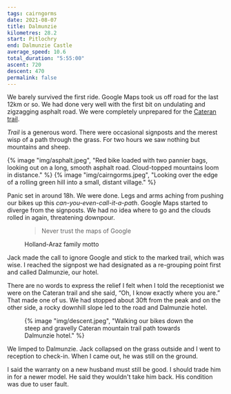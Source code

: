 ```yaml
---
tags: cairngorms
date: 2021-08-07
title: Dalmunzie
kilometres: 28.2
start: Pitlochry
end: Dalmunzie Castle
average_speed: 10.6
total_duration: "5:55:00"
ascent: 720
descent: 470
permalink: false
---
```


We barely survived the first ride. Google Maps took us off road for the last 12km or so. We had done very well with the first bit on undulating and zigzagging asphalt road. We were completely unprepared for the [Cateran trail](https://www.pkct.org/cateran-trail).

_Trail_ is a generous word. There were occasional signposts and the merest wisp of a path through the grass. For two hours we saw nothing but mountains and sheep.

<div class="grid" style="--column-gutter: var(--space-xs); --grid-template-columns: repeat(auto-fit, minmax(200px, 1fr)); --grid-template-rows: auto;">
{% image "img/asphalt.jpeg", "Red bike loaded with two pannier bags, looking out on a long, smooth asphalt road. Cloud-topped mountains loom in distance." %}
{% image "img/cairngorms.jpeg", "Looking over the edge of a rolling green hill into a small, distant village." %}
</div>

Panic set in around 18h. We were done. Legs and arms aching from pushing our bikes up this _can-you-even-call-it-a-path_. Google Maps started to diverge from the signposts. We had no idea where to go and the clouds rolled in again, threatening downpour.

<figure>
<blockquote>
Never trust the maps of Google
</blockquote>
<figcaption>Holland-Araz family motto</figcaption>
</figure>

Jack made the call to ignore Google and stick to the marked trail, which was wise. I reached the signpost we had designated as a re-grouping point first and called Dalmunzie, our hotel.

There are no words to express the relief I felt when I told the receptionist we were on the Cateran trail and she said, “Oh, I know exactly where you are.” That made one of us. We had stopped about 30ft from the peak and on the other side, a rocky downhill slope led to the road and Dalmunzie hotel.

<figure class="float-left">
{% image "img/descent.jpeg", "Walking our bikes down the steep and gravelly Cateran mountain trail path towards Dalmunzie hotel." %}
</figure>

We limped to Dalmunzie. Jack collapsed on the grass outside and I went to reception to check-in. When I came out, he was still on the ground.

I said the warranty on a new husband must still be good. I should trade him in for a newer model. He said they wouldn't take him back. His condition was due to user fault.
